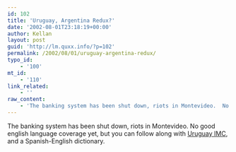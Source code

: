 ```yaml
---
id: 102
title: 'Uruguay, Argentina Redux?'
date: '2002-08-01T23:18:19+00:00'
author: Kellan
layout: post
guid: 'http://lm.quxx.info/?p=102'
permalink: /2002/08/01/uruguay-argentina-redux/
typo_id:
    - '100'
mt_id:
    - '110'
link_related:
    - ''
raw_content:
    - 'The banking system has been shut down, riots in Montevideo.  No good english language coverage yet, but you can follow along with <a href=\"http://uruguay.indymedia.org/\">Uruguay IMC</a>, and a Spanish-English dictionary.'
---
```


The banking system has been shut down, riots in Montevideo. No good english language coverage yet, but you can follow along with [Uruguay IMC](http://uruguay.indymedia.org/), and a Spanish-English dictionary.